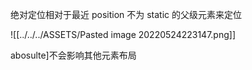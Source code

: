 绝对定位相对于最近 position 不为 static 的父级元素来定位

![[../../../ASSETS/Pasted image 20220524223147.png]]

abosulte]不会影响其他元素布局